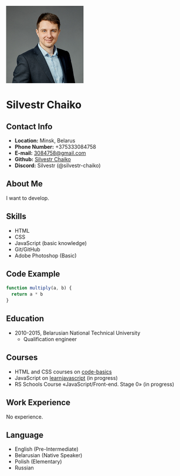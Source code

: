 ![chaiko](./img/chaiko.jpg)

# **Silvestr Chaiko**

## **Contact Info**
* **Location:** Minsk, Belarus
* **Phone Number:** +375333084758
* **E-mail:** 3084758@gmail.com
* **Github:** [Silvestr Chaiko](https://github.com/silvestr-chaiko)
* **Discord:** Silvestr (@silvestr-chaiko)

## About Me
I want to develop.

## Skills
* HTML
* CSS
* JavaScript (basic knowledge)
* Git/GitHub
* Adobe Photoshop (Basic)

## Code Example
```javascript
function multiply(a, b) {
  return a * b
} 
```

## Education
* 2010-2015, Belarusian National Technical University
    * Qualification engineer

## Courses
* HTML and CSS courses on [code-basics](https://ru.code-basics.com/)
* JavaScript on [learnjavascript](https://learn.javascript.ru/) (in progress)
* RS Schools Course «JavaScript/Front-end. Stage 0» (in progress)

## Work Experience
No experience.

## Language

* English (Pre-Intermediate)
* Belarusian (Native Speaker)
* Polish (Elementary)
* Russian
